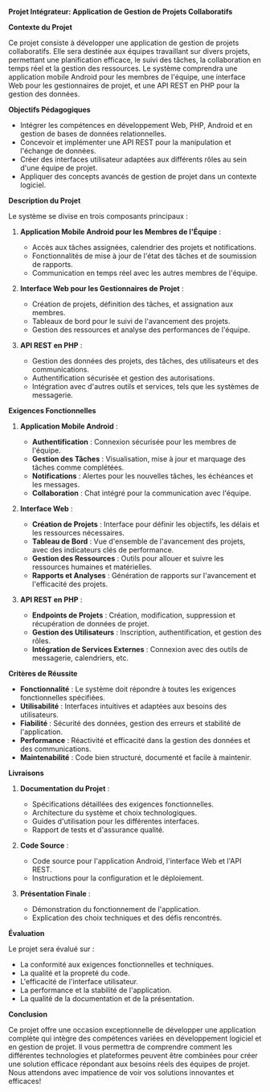 **Projet Intégrateur: Application de Gestion de Projets Collaboratifs**

**Contexte du Projet**

Ce projet consiste à développer une application de gestion de projets collaboratifs. Elle sera destinée aux équipes travaillant sur divers projets, permettant une planification efficace, le suivi des tâches, la collaboration en temps réel et la gestion des ressources. Le système comprendra une application mobile Android pour les membres de l'équipe, une interface Web pour les gestionnaires de projet, et une API REST en PHP pour la gestion des données.

**Objectifs Pédagogiques**

- Intégrer les compétences en développement Web, PHP, Android et en gestion de bases de données relationnelles.
- Concevoir et implémenter une API REST pour la manipulation et l'échange de données.
- Créer des interfaces utilisateur adaptées aux différents rôles au sein d'une équipe de projet.
- Appliquer des concepts avancés de gestion de projet dans un contexte logiciel.

**Description du Projet**

Le système se divise en trois composants principaux :

1. **Application Mobile Android pour les Membres de l'Équipe** :
   - Accès aux tâches assignées, calendrier des projets et notifications.
   - Fonctionnalités de mise à jour de l'état des tâches et de soumission de rapports.
   - Communication en temps réel avec les autres membres de l'équipe.

2. **Interface Web pour les Gestionnaires de Projet** :
   - Création de projets, définition des tâches, et assignation aux membres.
   - Tableaux de bord pour le suivi de l'avancement des projets.
   - Gestion des ressources et analyse des performances de l'équipe.

3. **API REST en PHP** :
   - Gestion des données des projets, des tâches, des utilisateurs et des communications.
   - Authentification sécurisée et gestion des autorisations.
   - Intégration avec d'autres outils et services, tels que les systèmes de messagerie.

**Exigences Fonctionnelles**

1. **Application Mobile Android** :
   - **Authentification** : Connexion sécurisée pour les membres de l'équipe.
   - **Gestion des Tâches** : Visualisation, mise à jour et marquage des tâches comme complétées.
   - **Notifications** : Alertes pour les nouvelles tâches, les échéances et les messages.
   - **Collaboration** : Chat intégré pour la communication avec l'équipe.

2. **Interface Web** :
   - **Création de Projets** : Interface pour définir les objectifs, les délais et les ressources nécessaires.
   - **Tableau de Bord** : Vue d'ensemble de l'avancement des projets, avec des indicateurs clés de performance.
   - **Gestion des Ressources** : Outils pour allouer et suivre les ressources humaines et matérielles.
   - **Rapports et Analyses** : Génération de rapports sur l'avancement et l'efficacité des projets.

3. **API REST en PHP** :
   - **Endpoints de Projets** : Création, modification, suppression et récupération de données de projet.
   - **Gestion des Utilisateurs** : Inscription, authentification, et gestion des rôles.
   - **Intégration de Services Externes** : Connexion avec des outils de messagerie, calendriers, etc.

**Critères de Réussite**

- **Fonctionnalité** : Le système doit répondre à toutes les exigences fonctionnelles spécifiées.
- **Utilisabilité** : Interfaces intuitives et adaptées aux besoins des utilisateurs.
- **Fiabilité** : Sécurité des données, gestion des erreurs et stabilité de l'application.
- **Performance** : Réactivité et efficacité dans la gestion des données et des communications.
- **Maintenabilité** : Code bien structuré, documenté et facile à maintenir.

**Livraisons**

1. **Documentation du Projet** :
   - Spécifications détaillées des exigences fonctionnelles.
   - Architecture du système et choix technologiques.
   - Guides d'utilisation pour les différentes interfaces.
   - Rapport de tests et d'assurance qualité.

2. **Code Source** :
   - Code source pour l'application Android, l'interface Web et l'API REST.
   - Instructions pour la configuration et le déploiement.

3. **Présentation Finale** :
   - Démonstration du fonctionnement de l'application.
   - Explication des choix techniques et des défis rencontrés.

**Évaluation**

Le projet sera évalué sur :

- La conformité aux exigences fonctionnelles et techniques.
- La qualité et la propreté du code.
- L'efficacité de l'interface utilisateur.
- La performance et la stabilité de l'application.
- La qualité de la documentation et de la présentation.

**Conclusion**

Ce projet offre une occasion exceptionnelle de développer une application complète qui intègre des compétences variées en développement logiciel et en gestion de projet. Il vous permettra de comprendre comment les différentes technologies et plateformes peuvent être combinées pour créer une solution efficace répondant aux besoins réels des équipes de projet. Nous attendons avec impatience de voir vos solutions innovantes et efficaces!